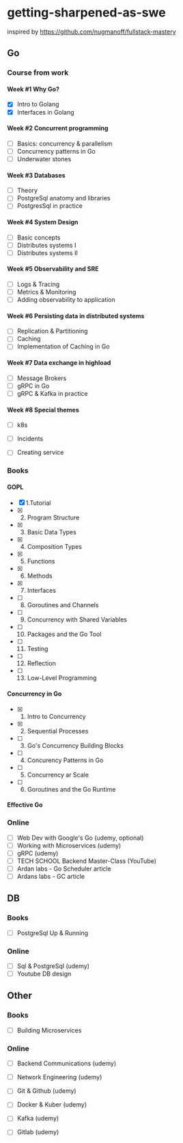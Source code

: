 # getting-sharpened-as-swe
inspired by https://github.com/nugmanoff/fullstack-mastery

## Go

### Course from work

#### Week #1 Why Go?
- [x] Intro to Golang
- [x] Interfaces in Golang

#### Week #2 Concurrent programming
- [ ] Basics: concurrency & parallelism
- [ ] Concurrency patterns in Go
- [ ] Underwater stones

#### Week #3 Databases
- [ ] Theory
- [ ] PostgreSql anatomy and libraries
- [ ] PostgresSql in practice

#### Week #4 System Design
- [ ] Basic concepts
- [ ] Distributes systems I
- [ ] Distributes systems II

#### Week #5 Observability and SRE
- [ ] Logs & Tracing
- [ ] Metrics & Monitoring
- [ ] Adding observability to application

#### Week #6 Persisting data in distributed systems
- [ ] Replication & Partitioning
- [ ] Caching
- [ ] Implementation of Caching in Go

#### Week #7 Data exchange in highload
- [ ] Message Brokers
- [ ] gRPC in Go
- [ ] gRPC & Kafka in practice

#### Week #8 Special themes
- [ ] k8s 
- [ ] Incidents
- [ ] Creating service


### Books
#### GOPL
- [x] 1.Tutorial
- [x] 2. Program Structure
- [x] 3. Basic Data Types
- [x] 4. Composition Types
- [x] 5. Functions
- [x] 6. Methods
- [x] 7. Interfaces
- [ ] 8. Goroutines and Channels
- [ ] 9. Concurrency with Shared Variables
- [ ] 10. Packages and the Go Tool
- [ ] 11. Testing
- [ ] 12. Reflection
- [ ] 13. Low-Level Programming
#### Concurrency in Go
- [x] 1. Intro to Concurrency
- [x] 2. Sequential Processes
- [ ] 3. Go's Concurrency Building Blocks
- [ ] 4. Concurency Patterns in Go
- [ ] 5. Concurrency ar Scale
- [ ] 6. Goroutines and the Go Runtime
#### Effective Go

### Online
- [ ] Web Dev with Google's Go (udemy, optional)
- [ ] Working with Microservices (udemy)
- [ ] gRPC (udemy)
- [ ] TECH SCHOOL Backend Master-Class (YouTube)
- [ ] Ardan labs - Go Scheduler article
- [ ] Ardans labs - GC article

## DB
### Books
- [ ] PostgreSql Up & Running

### Online
- [ ] Sql & PostgreSql (udemy)
- [ ] Youtube DB design

## Other
### Books
- [ ] Building Microservices

### Online
- [ ] Backend Communications (udemy)
- [ ] Network Engineering (udemy)
- [ ] Git & Github (udemy)
- [ ] Docker & Kuber (udemy)
- [ ] Kafka (udemy)
- [ ] Gitlab (udemy)


















